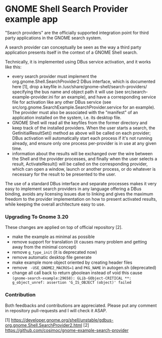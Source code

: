 GNOME Shell Search Provider example app
=======================================

"Search providers" are the officially supported integration point for
third party applications in the GNOME search system.

A search provider can conceptually be seen as the way a third party
application presents itself in the context of a GNOME Shell search.

Technically, it is implemented using DBus service activation, and it
works like this:
- every search provider must implement the
org.gnome.Shell.SearchProvider2 DBus interface, which is documented here
[1], drop a keyfile in /usr/share/gnome-shell/search-providers/
specifying the bus name and object path it will use (see
src/search-example-provider.ini for an example), and have a corresponding
service file for activation like any other DBus service (see
src/org.gnome.SearchExample.SearchProvider.service for an example).
The provider must also be associated with the "manifest" of an application
installed on the system, i.e. its desktop file.
- GNOME Shell will read all the keyfiles from the former directory and
keep track of the installed providers. When the user starts a search,
the GetInitialResultSet() method as above will be called on each
provider; DBus activation will automatically start each process if it's
not running already, and ensure only one process per-provider is in use
at any given time.
- information about the results will be exchanged over the wire between
the Shell and the provider processes, and finally when the user selects
a result, ActivateResult() will be called on the corresponding provider,
which can open a window, launch or another process, or do whatever is
necessary for the result to be presented to the user.

The use of a standard DBus interface and separate processes makes it
very easy to implement search providers in any language offering a DBus
binding, avoids any licensing issues due to linking and gives the
maximum freedom to the provider implementation on how to present
activated results, while keeping the overall architecture easy to use.

### Upgrading To Gnome 3.20
These changes are applied on top of official repository [2].
- make the example as minimal as possible
- remove support for translation (it causes many problem and getting away from the minimal concept)
- remove `g_type_init` (it is deprecated now)
- remove automatic desktop file generate
- make example more object oriented by creating header files
- remove ` -USE_GNOME2_MACROS=1` and `PKG_NAME` in autogen.sh (deprecated)
- change all call back to return gboolean instead of void
	this cause  `(gnome-search-example:29658): GLib-GObject-CRITICAL **: g_object_unref: assertion 'G_IS_OBJECT (object)' failed`
	
	
### Contribution
Both feedbacks and contributions are appreciated. Please put any comment in repository pull-requests and I will check it ASAP.

[1] https://developer.gnome.org/shell/unstable/gdbus-org.gnome.Shell.SearchProvider2.html
[2] https://github.com/cosimoc/gnome-example-search-provider
